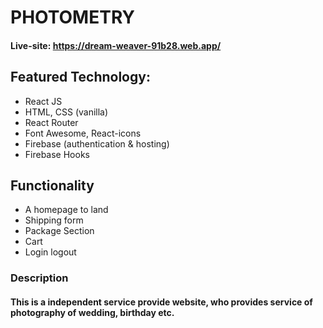 # PHOTOMETRY

#### Live-site: https://dream-weaver-91b28.web.app/

## Featured Technology:

- React JS
- HTML, CSS (vanilla)
- React Router
- Font Awesome, React-icons
- Firebase (authentication & hosting)
- Firebase Hooks

## Functionality

- A homepage to land
- Shipping form
- Package Section
- Cart
- Login logout

### Description

#### This is a independent service provide website, who provides service of photography of wedding, birthday etc.
